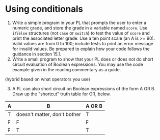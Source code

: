 # Using conditionals

1. Write a simple program in your PL that prompts the user to enter a numeric grade, and store the grade in a variable named `score`. Use `if`/`else` structures (not `case` or `switch`) to test the value of `score` and print the associated letter grade. Use a ten point scale (an A is >= 90). Valid values are from 0 to 100; include tests to print an error message for invalid values. Be prepared to explain how your code follows the guidance in section 15.1.
2. Write a small program to show that your PL does or does not do short circuit evaluation of Boolean expressions. You may use the code example given in the reading commentary as a guide.

(hybrid based on what operators you use)

3. A PL can also short circuit on Boolean expressions of the form A OR B. Draw up the "shortcut" truth table for OR, below. 

| A     | B                            | A OR B |
| ----- | ---------------------------- | ------- |
|    T   | doesn't matter, don't bother |    T     |
|    F   |              F                |      F   |
|    F   |               T               |       T  |
